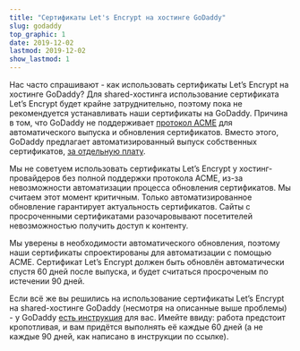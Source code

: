 ```yaml
---
title: "Сертификаты Let's Encrypt на хостинге GoDaddy"
slug: godaddy
top_graphic: 1
date: 2019-12-02
lastmod: 2019-12-02
show_lastmod: 1
---
```



Нас часто спрашивают - как использовать сертификаты Let’s Encrypt на хостинге GoDaddy? Для shared-хостинга использование сертификата Let’s Encrypt будет крайне затруднительно, поэтому пока не рекомендуется устанавливать наши сертификаты на GoDaddy. Причина в том, что GoDaddy не поддерживает [протокол ACME](https://tools.ietf.org/html/rfc8555) для автоматического выпуска и обновления сертификатов. Вместо этого, GoDaddy предлагает автоматизированный выпуск собственных сертификатов, [за отдельную плату](https://www.godaddy.com/web-security/ssl-certificate).

Мы не советуем использовать сертификаты Let’s Encrypt у хостинг-провайдеров без полной поддержки протокола ACME, из-за невозможности автоматизации процесса обновления сертификатов. Мы считаем этот момент критичным. Только автоматизированное обновление гарантирует актуальность сертификатов. Сайты с просроченными сертификатами разочаровывают посетителей невозможностью получить доступ к контенту.

Мы уверены в необходимости автоматического обновления, поэтому наши сертификаты спроектированы для автоматизации с помощью ACME. Сертификат Let’s Encrypt должен быть обновлён автоматически спустя 60 дней после выпуска, и будет считаться просроченым по истечении 90 дней.

Если всё же вы решились на использование сертификаты Let’s Encrypt на shared-хостинге GoDaddy (несмотря на описанные выше проблемы) -  у GoDaddy [есть инструкция](https://www.godaddy.com/help/install-a-lets-encrypt-certificate-on-your-cpanel-hosting-account-28023) для вас. Имейте ввиду: работа предстоит кропотливая, и вам придётся выполнять её каждые 60 дней (а не каждые 90 дней, как написано в инструкции по ссылке).
